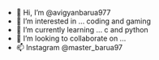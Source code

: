 - 👋 Hi, I’m @avigyanbarua977
- 👀 I’m interested in ... coding and gaming
- 🌱 I’m currently learning ... c and python
- 💞️ I’m looking to collaborate on ...
- 📫 Instagram @master_barua97

<!---
avigyanbarua977/avigyanbarua977 is a ✨ special ✨ repository because its `README.md` (this file) appears on your GitHub profile.
You can click the Preview link to take a look at your changes.
--->
